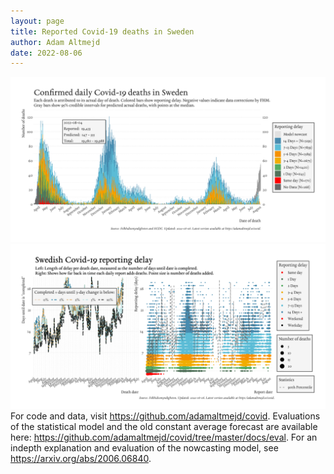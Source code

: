 ```yaml
---
layout: page
title: Reported Covid-19 deaths in Sweden
author: Adam Altmejd
date: 2022-08-06
---
```


![Graph of Swedish Covid-19 deaths with reporting delay.](deaths_lag_sweden_2022-08-06.png "Swedish Covid-19 deaths.")
![Graph of Swedish Covid-19 reporting delay in daily deaths.](lag_trend_sweden_2022-08-06.png "Trend in Swedish Covid-19 mortality reporting delay.")
For code and data, visit <https://github.com/adamaltmejd/covid>.
Evaluations of the statistical model and the old constant average forecast are available here: <https://github.com/adamaltmejd/covid/tree/master/docs/eval>.
For an indepth explanation and evaluation of the nowcasting model, see <https://arxiv.org/abs/2006.06840>.
